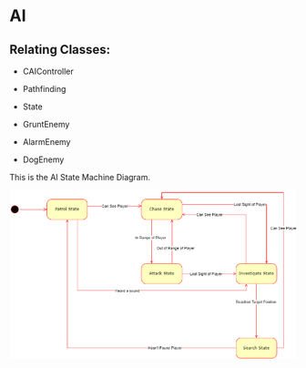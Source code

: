 # AI

## Relating Classes:

-   CAIController
-   Pathfinding
-   State

-   GruntEnemy
-   AlarmEnemy
-   DogEnemy
    

This is the AI State Machine Diagram.

![The Diagram](/Doxygen/Images/AIStateMachineDiagram.png)
